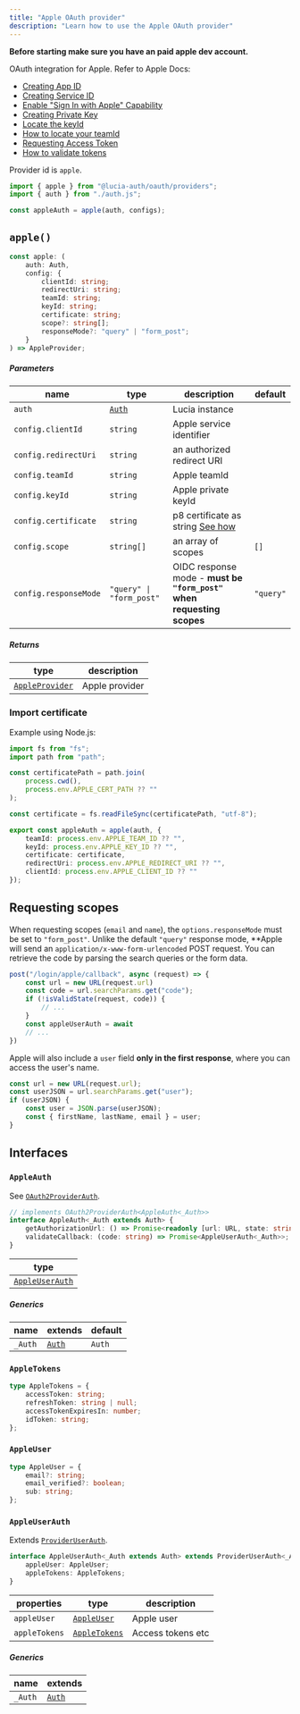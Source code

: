 ```yaml
---
title: "Apple OAuth provider"
description: "Learn how to use the Apple OAuth provider"
---
```


**Before starting make sure you have an paid apple dev account.**

OAuth integration for Apple. Refer to Apple Docs:

- [Creating App ID](https://developer.apple.com/help/account/manage-identifiers/register-an-app-id/)
- [Creating Service ID](https://developer.apple.com/help/account/manage-identifiers/register-a-services-id)
- [Enable "Sign In with Apple" Capability](https://developer.apple.com/help/account/manage-identifiers/enable-app-capabilities)
- [Creating Private Key](https://developer.apple.com/help/account/manage-keys/create-a-private-key)
- [Locate the keyId](https://developer.apple.com/help/account/manage-keys/get-a-key-identifier)
- [How to locate your teamId](https://developer.apple.com/help/account/manage-your-team/locate-your-team-id)
- [Requesting Access Token](https://developer.apple.com/documentation/sign_in_with_apple/request_an_authorization_to_the_sign_in_with_apple_server)
- [How to validate tokens](https://developer.apple.com/documentation/sign_in_with_apple/generate_and_validate_tokens)

Provider id is `apple`.

```ts
import { apple } from "@lucia-auth/oauth/providers";
import { auth } from "./auth.js";

const appleAuth = apple(auth, configs);
```

## `apple()`

```ts
const apple: (
	auth: Auth,
	config: {
		clientId: string;
		redirectUri: string;
		teamId: string;
		keyId: string;
		certificate: string;
		scope?: string[];
		responseMode?: "query" | "form_post";
	}
) => AppleProvider;
```

##### Parameters

| name                  | type                                       | description                                                           | default   |
| --------------------- | ------------------------------------------ | --------------------------------------------------------------------- | --------- |
| `auth`                | [`Auth`](/reference/lucia/interfaces/auth) | Lucia instance                                                        |           |
| `config.clientId`     | `string`                                   | Apple service identifier                                              |           |
| `config.redirectUri`  | `string`                                   | an authorized redirect URI                                            |           |
| `config.teamId`       | `string`                                   | Apple teamId                                                          |           |
| `config.keyId `       | `string`                                   | Apple private keyId                                                   |           |
| `config.certificate`  | `string`                                   | p8 certificate as string [See how](#how-to-import-certificate)        |           |
| `config.scope`        | `string[]`                                 | an array of scopes                                                    | `[]`      |
| `config.responseMode` | `"query" \| "form_post"`                   | OIDC response mode - **must be `"form_post"` when requesting scopes** | `"query"` |

##### Returns

| type                              | description    |
| --------------------------------- | -------------- |
| [`AppleProvider`](#appleprovider) | Apple provider |

### Import certificate

Example using Node.js:

```ts
import fs from "fs";
import path from "path";

const certificatePath = path.join(
	process.cwd(),
	process.env.APPLE_CERT_PATH ?? ""
);

const certificate = fs.readFileSync(certificatePath, "utf-8");

export const appleAuth = apple(auth, {
	teamId: process.env.APPLE_TEAM_ID ?? "",
	keyId: process.env.APPLE_KEY_ID ?? "",
	certificate: certificate,
	redirectUri: process.env.APPLE_REDIRECT_URI ?? "",
	clientId: process.env.APPLE_CLIENT_ID ?? ""
});
```

## Requesting scopes

When requesting scopes (`email` and `name`), the `options.responseMode` must be set to `"form_post"`. Unlike the default `"query"` response mode, \*\*Apple will send an `application/x-www-form-urlencoded` POST request. You can retrieve the code by parsing the search queries or the form data.

```ts
post("/login/apple/callback", async (request) => {
	const url = new URL(request.url)
	const code = url.searchParams.get("code");
	if (!isValidState(request, code)) {
		// ...
	}
	const appleUserAuth = await
	// ...
})
```

Apple will also include a `user` field **only in the first response**, where you can access the user's name.

```ts
const url = new URL(request.url);
const userJSON = url.searchParams.get("user");
if (userJSON) {
	const user = JSON.parse(userJSON);
	const { firstName, lastName, email } = user;
}
```

## Interfaces

### `AppleAuth`

See [`OAuth2ProviderAuth`](/reference/oauth/interfaces/oauth2providerauth).

```ts
// implements OAuth2ProviderAuth<AppleAuth<_Auth>>
interface AppleAuth<_Auth extends Auth> {
	getAuthorizationUrl: () => Promise<readonly [url: URL, state: string]>;
	validateCallback: (code: string) => Promise<AppleUserAuth<_Auth>>;
}
```

| type                              |
| --------------------------------- |
| [`AppleUserAuth`](#appleuserauth) |

##### Generics

| name    | extends                                    | default |
| ------- | ------------------------------------------ | ------- |
| `_Auth` | [`Auth`](/reference/lucia/interfaces/auth) | `Auth`  |

### `AppleTokens`

```ts
type AppleTokens = {
	accessToken: string;
	refreshToken: string | null;
	accessTokenExpiresIn: number;
	idToken: string;
};
```

### `AppleUser`

```ts
type AppleUser = {
	email?: string;
	email_verified?: boolean;
	sub: string;
};
```

### `AppleUserAuth`

Extends [`ProviderUserAuth`](/reference/oauth/interfaces/provideruserauth).

```ts
interface AppleUserAuth<_Auth extends Auth> extends ProviderUserAuth<_Auth> {
	appleUser: AppleUser;
	appleTokens: AppleTokens;
}
```

| properties    | type                          | description       |
| ------------- | ----------------------------- | ----------------- |
| `appleUser`   | [`AppleUser`](#appleuser)     | Apple user        |
| `appleTokens` | [`AppleTokens`](#appletokens) | Access tokens etc |

##### Generics

| name    | extends                                    |
| ------- | ------------------------------------------ |
| `_Auth` | [`Auth`](/reference/lucia/interfaces/auth) |
